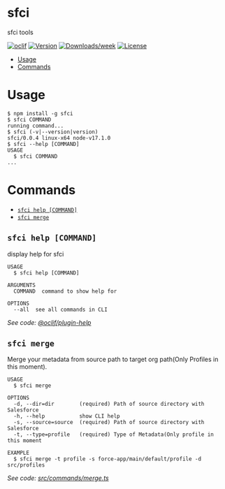 sfci
====

sfci tools

[![oclif](https://img.shields.io/badge/cli-oclif-brightgreen.svg)](https://oclif.io)
[![Version](https://img.shields.io/npm/v/sfci.svg)](https://npmjs.org/package/sfci)
[![Downloads/week](https://img.shields.io/npm/dw/sfci.svg)](https://npmjs.org/package/sfci)
[![License](https://img.shields.io/npm/l/sfci.svg)](https://github.com/https://github.com/silascmv/sfci/blob/master/package.json)

<!-- toc -->
* [Usage](#usage)
* [Commands](#commands)
<!-- tocstop -->
# Usage
<!-- usage -->
```sh-session
$ npm install -g sfci
$ sfci COMMAND
running command...
$ sfci (-v|--version|version)
sfci/0.0.4 linux-x64 node-v17.1.0
$ sfci --help [COMMAND]
USAGE
  $ sfci COMMAND
...
```
<!-- usagestop -->
# Commands
<!-- commands -->
* [`sfci help [COMMAND]`](#sfci-help-command)
* [`sfci merge`](#sfci-merge)

## `sfci help [COMMAND]`

display help for sfci

```
USAGE
  $ sfci help [COMMAND]

ARGUMENTS
  COMMAND  command to show help for

OPTIONS
  --all  see all commands in CLI
```

_See code: [@oclif/plugin-help](https://github.com/oclif/plugin-help/blob/v3.2.9/src/commands/help.ts)_

## `sfci merge`

Merge your metadata from source path to target org path(Only Profiles in this moment).

```
USAGE
  $ sfci merge

OPTIONS
  -d, --dir=dir        (required) Path of source directory with Salesforce
  -h, --help           show CLI help
  -s, --source=source  (required) Path of source directory with Salesforce
  -t, --type=profile   (required) Type of Metadata(Only profile in this moment

EXAMPLE
  $ sfci merge -t profile -s force-app/main/default/profile -d src/profiles
```

_See code: [src/commands/merge.ts](https://github.com/silascmv/sfci/blob/v0.0.4/src/commands/merge.ts)_
<!-- commandsstop -->
